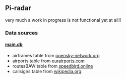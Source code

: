 ## Pi-radar
very much a work in progress is not functional yet at all!!

### Data sources
#### [main.db](./main.db)
* airframes table from [opensky-network.org](https://opensky-network.org/datasets/metadata/aircraftDatabase.csv)
* airports table from [ourairports.com](https://ourairports.com/data/)
* routesBAW table from [speedbird.online](https://speedbird.online/flightnumbers.php)
* callsigns table from [wikipedia.org](https://en.wikipedia.org/wiki/List_of_airline_codes)
